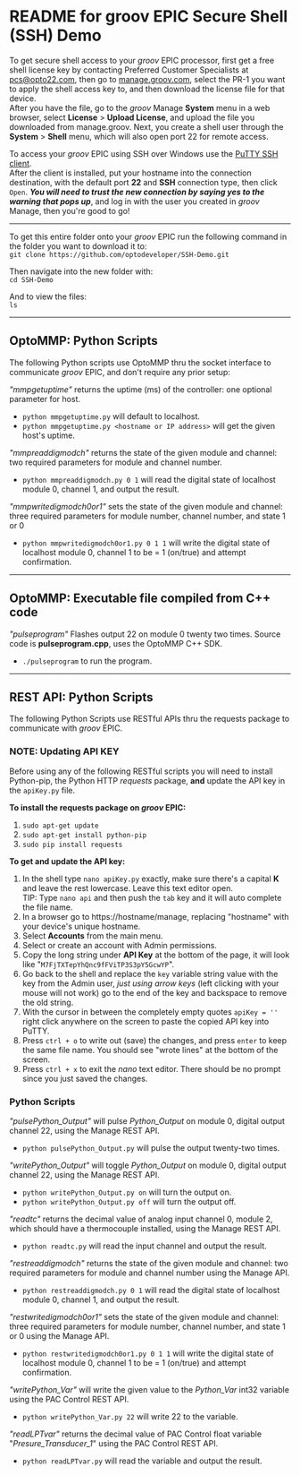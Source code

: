 # README for groov EPIC Secure Shell (SSH) Demo

To get secure shell access to your _groov_ EPIC processor, first get a free shell license key by contacting Preferred Customer Specialists at pcs@opto22.com, then go to [manage.groov.com](manage.groov.com), select the PR-1 you want to apply the shell access key to, and then download the license file for that device.<br>
After you have the file, go to the _groov_ Manage **System** menu in a web browser, select **License** > **Upload License**, and upload the file you downloaded from manage.groov. Next, you create a shell user through the **System** > **Shell** menu, which will also open port 22 for remote access.

To access your _groov_ EPIC using SSH over Windows use the [PuTTY SSH client](https://www.putty.org/).<br>
After the client is installed, put your hostname into the connection destination, with the default port **22** and **SSH** connection type, then click `Open`. ___You will need to trust the new connection by saying yes to the warning that pops up___, and log in with the user you created in _groov_ Manage, then you're good to go!

--------

To get this entire folder onto your _groov_ EPIC run the following command in the folder you want to download it to:<br>
`git clone https://github.com/optodeveloper/SSH-Demo.git`

Then navigate into the new folder with:<br>
`cd SSH-Demo`

And to view the files:<br>
`ls`

--------

## OptoMMP: Python Scripts

The following Python scripts use OptoMMP thru the socket interface to communicate *groov* EPIC, and don't require any prior setup:

*"mmpgetuptime"* returns the uptime (ms) of the controller: one optional parameter for host.
* `python mmpgetuptime.py`    will default to localhost.
* `python mmpgetuptime.py <hostname or IP address>`    will get the given host's uptime.

*"mmpreaddigmodch"* returns the state of the given module and channel: two required parameters for module and channel number.
* `python mmpreaddigmodch.py 0 1`    will read the digital state of localhost module 0, channel 1, and output the result.

*"mmpwritedigmodch0or1"* sets the state of the given module and channel: three required parameters for module number, channel number, and state 1 or 0
* `python mmpwritedigmodch0or1.py 0 1 1`    will write the digital state of localhost module 0, channel 1 to be = 1 (on/true) and attempt confirmation.


--------

## OptoMMP: Executable file compiled from C++ code

*"pulseprogram"* Flashes output 22 on module 0 twenty two times. Source code is **pulseprogram.cpp**, uses the OptoMMP C++ SDK.
* `./pulseprogram` to run the program.


--------

## REST API: Python Scripts

The following Python Scripts use RESTful APIs thru the requests package to communicate with *groov* EPIC.

### NOTE: Updating API KEY
Before using any of the following RESTful scripts you will need to install Python-pip, the Python HTTP *requests* package, **and** update the API key in the `apiKey.py` file.

**To install the requests package on *groov* EPIC:**
1. `sudo apt-get update`
2. `sudo apt-get install python-pip`
3. `sudo pip install requests`

**To get and update the API key:**
1. In the shell type `nano apiKey.py` exactly, make sure there's a capital **K** and leave the rest lowercase. Leave this text editor open.<br>TIP: Type `nano api` and then push the `tab` key and it will auto complete the file name.
2. In a browser go to https://hostname/manage, replacing "hostname" with your device's unique hostname.
3. Select **Accounts** from the main menu.
4. Select or create an account with Admin permissions.
5. Copy the long string under **API Key** at the bottom of the page, it will look like "`M7FjTXTepYhQnc9fFViTP3S3pY5GcwYP`".
6. Go back to the shell and replace the `key` variable string value with the key from the Admin user, *just using arrow keys* (left clicking with your mouse will not work) go to the end of the key and backspace to remove the old string.
7. With the cursor in between the completely empty quotes `apiKey = ''` right click anywhere on the screen to paste the copied API key into PuTTY.
7. Press `ctrl + o` to write out (save) the changes, and press `enter` to keep the same file name. You should see "wrote lines" at the bottom of the screen.
8. Press `ctrl + x` to exit the _nano_ text editor. There should be no prompt since you just saved the changes.

### Python Scripts

*"pulsePython_Output"* will pulse _Python_Output_ on module 0, digital output channel 22, using the Manage REST API.
* `python pulsePython_Output.py`    will pulse the output twenty-two times.

*"writePython_Output"* will toggle _Python_Output_ on module 0, digital output channel 22, using the Manage REST API.
* `python writePython_Output.py on`    will turn the output on.
* `python writePython_Output.py off`    will turn the output off.

*"readtc"* returns the decimal value of analog input channel 0, module 2, which should have a thermocouple installed, using the Manage REST API.
* `python readtc.py`    will read the input channel and output the result.

*"restreaddigmodch"* returns the state of the given module and channel: two required parameters for module and channel number using the Manage API.
* `python restreaddigmodch.py 0 1`    will read the digital state of localhost module 0, channel 1, and output the result.

*"restwritedigmodch0or1"* sets the state of the given module and channel: three required parameters for module number, channel number, and state 1 or 0 using the Manage API.
* `python restwritedigmodch0or1.py 0 1 1`    will write the digital state of localhost module 0, channel 1 to be = 1 (on/true) and attempt confirmation.

*"writePython_Var"* will write the given value to the _Python_Var_ int32 variable using the PAC Control REST API.
* `python writePython_Var.py 22`    will write 22 to the variable.

*"readLPTvar"* returns the decimal value of PAC Control float variable "_Presure_Transducer_1_" using the PAC Control REST API.
* `python readLPTvar.py`    will read the variable and output the result.
